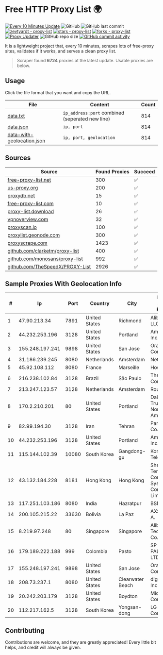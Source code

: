
# Free HTTP Proxy List 🌍

[![Every 10 Minutes Update](https://github.com/mertguvencli/http-proxy-list/actions/workflows/main.yml/badge.svg?branch=main)](https://github.com/mertguvencli/http-proxy-list/actions/workflows/main.yml)
![GitHub](https://img.shields.io/github/license/mertguvencli/http-proxy-list)
![GitHub last commit](https://img.shields.io/github/last-commit/mertguvencli/http-proxy-list)
[![zevtyardt - proxy-list](https://img.shields.io/static/v1?label=zevtyardt&message=proxy-list&color=blue&logo=github)](https://github.com/zevtyardt/proxy-list "Go to GitHub repo")
[![stars - proxy-list](https://img.shields.io/github/stars/zevtyardt/proxy-list?style=social)](https://github.com/zevtyardt/proxy-list)
[![forks - proxy-list](https://img.shields.io/github/forks/zevtyardt/proxy-list?style=social)](https://github.com/zevtyardt/proxy-list)
[![Proxy Updater](https://github.com/zevtyardt/proxy-list/workflows/Proxy%20Updater/badge.svg)](https://github.com/zevtyardt/proxy-list/actions?query=workflow:"Proxy+Updater")
![GitHub repo size](https://img.shields.io/github/repo-size/zevtyardt/proxy-list)
[![GitHub commit activity](https://img.shields.io/github/commit-activity/m/zevtyardt/proxy-list?logo=commits)](https://github.com/zevtyardt/proxy-list/commits/main)

It is a lightweight project that, every 10 minutes, scrapes lots of free-proxy sites, validates if it works, and serves a clean proxy list.

> Scraper found **6724** proxies at the latest update. Usable proxies are below.

## Usage

Click the file format that you want and copy the URL.

|File|Content|Count|
|----|-------|-----|
|[data.txt](https://raw.githubusercontent.com/mertguvencli/http-proxy-list/main/proxy-list/data.txt)|`ip_address:port` combined (seperated new line)|814|
|[data.json](https://raw.githubusercontent.com/mertguvencli/http-proxy-list/main/proxy-list/data.json)|`ip, port`|814|
|[data-with-geolocation.json](https://raw.githubusercontent.com/mertguvencli/http-proxy-list/main/proxy-list/data-with-geolocation.json)|`ip, port, geolocation`|814|

## Sources

|Source|Found Proxies|Succeed|
|------|-------------|-------|
|[free-proxy-list.net](https://free-proxy-list.net)|300|✅|
|[us-proxy.org](https://www.us-proxy.org)|200|✅|
|[proxydb.net](http://proxydb.net)|15|✅|
|[free-proxy-list.com](https://free-proxy-list.com/?page=&port=&type%5B%5D=http&type%5B%5D=https&up_time=0&search=Search)|10|✅|
|[proxy-list.download](https://www.proxy-list.download/HTTP)|26|✅|
|[vpnoverview.com](https://vpnoverview.com/privacy/anonymous-browsing/free-proxy-servers)|32|✅|
|[proxyscan.io](https://www.proxyscan.io)|100|✅|
|[proxylist.geonode.com](https://proxylist.geonode.com/api/proxy-list?limit=300&page=1&sort_by=lastChecked&sort_type=desc&protocols=http,https)|300|✅|
|[proxyscrape.com](https://api.proxyscrape.com/v2/?request=displayproxies&protocol=http&timeout=10000&country=all&ssl=all&anonymity=all)|1423|✅|
|[github.com/clarketm/proxy-list](https://raw.githubusercontent.com/clarketm/proxy-list/master/proxy-list-raw.txt)|400|✅|
|[github.com/monosans/proxy-list](https://raw.githubusercontent.com/monosans/proxy-list/main/proxies/http.txt)|992|✅|
|[github.com/TheSpeedX/PROXY-List](https://raw.githubusercontent.com/TheSpeedX/PROXY-List/master/http.txt)|2926|✅|


## Sample Proxies With Geolocation Info

|#|Ip|Port|Country|City|Internet Service Provider|
|-|--|----|-------|----|-------------------------|
|1|47.90.213.34|7891|United States|Richmond|Alibaba.com LLC|
|2|44.232.253.196|3128|United States|Portland|Amazon.com, Inc.|
|3|155.248.197.241|9898|United States|San Jose|Oracle Corporation|
|4|31.186.239.245|8080|Netherlands|Amsterdam|NetSkope Inc|
|5|45.92.108.112|8080|France|Marseille|Hosteur SAS|
|6|216.238.102.84|3128|Brazil|São Paulo|The Constant Company|
|7|213.247.123.57|3128|Netherlands|Amsterdam|Routit BV|
|8|170.2.210.201|80|United States|Portland|Daimler Trucks of North America LLC|
|9|82.99.194.30|3128|Iran|Tehran|ParsOnline Co.|
|10|44.232.253.196|3128|United States|Portland|Amazon.com, Inc.|
|11|115.144.102.39|10080|South Korea|Gangdong-gu|Korea Telecom|
|12|43.132.184.228|8181|Hong Kong|Hong Kong|Shenzhen Tencent Computer Systems Company Limited|
|13|117.251.103.186|8080|India|Hazratpur|BSNL Internet|
|14|200.105.215.22|33630|Bolivia|La Paz|AXS Bolivia S. A.|
|15|8.219.97.248|80|Singapore|Singapore|Alibaba (US) Technology Co., Ltd.|
|16|179.189.222.188|999|Colombia|Pasto|SP SISTEMAS PALACIOS LTDA|
|17|155.248.197.241|9898|United States|San Jose|Oracle Corporation|
|18|208.73.237.1|8080|United States|Clearwater Beach|digitalIPVoice, Inc|
|19|20.242.203.179|3128|United States|Boydton|Microsoft Corporation|
|20|112.217.162.5|3128|South Korea|Yongsan-dong|LG DACOM Corporation|



## Contributing

Contributions are welcome, and they are greatly appreciated! Every
little bit helps, and credit will always be given.

